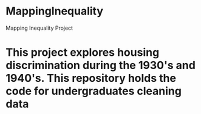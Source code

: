 # MappingInequality
Mapping Inequality Project
# This project explores housing discrimination during the 1930's and 1940's. This repository holds the code for undergraduates cleaning data

